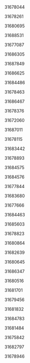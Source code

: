 31678044

31678261

31680695

31688531

31677087

31686305

31687849

31686625

31684486

31678463

31686467

31678376

31672060

31687011

31678115

31683442

31678893

31684575

31684576

31677844

31683680

31677666

31684463

31685603

31678823

31680864

31682639

31680645

31686347

31680516

31681701

31679456

31681832

31684783

31681484

31675842

31682797

31678946

